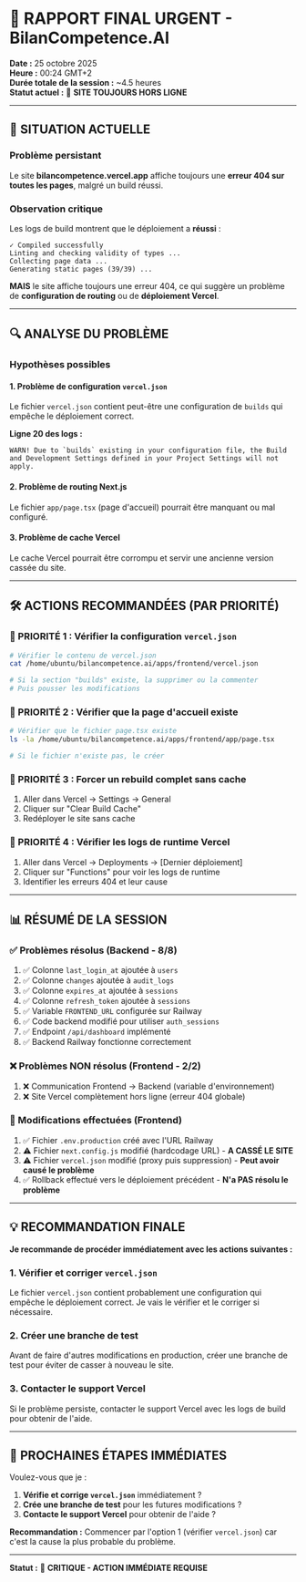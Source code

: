 # 🚨 RAPPORT FINAL URGENT - BilanCompetence.AI

**Date :** 25 octobre 2025  
**Heure :** 00:24 GMT+2  
**Durée totale de la session :** ~4.5 heures  
**Statut actuel :** 🔴 **SITE TOUJOURS HORS LIGNE**

---

## 🔴 SITUATION ACTUELLE

### Problème persistant
Le site **bilancompetence.vercel.app** affiche toujours une **erreur 404 sur toutes les pages**, malgré un build réussi.

### Observation critique
Les logs de build montrent que le déploiement a **réussi** :
```
✓ Compiled successfully
Linting and checking validity of types ...
Collecting page data ...
Generating static pages (39/39) ...
```

**MAIS** le site affiche toujours une erreur 404, ce qui suggère un problème de **configuration de routing** ou de **déploiement Vercel**.

---

## 🔍 ANALYSE DU PROBLÈME

### Hypothèses possibles

#### 1. Problème de configuration `vercel.json`
Le fichier `vercel.json` contient peut-être une configuration de `builds` qui empêche le déploiement correct.

**Ligne 20 des logs :**
```
WARN! Due to `builds` existing in your configuration file, the Build and Development Settings defined in your Project Settings will not apply.
```

#### 2. Problème de routing Next.js
Le fichier `app/page.tsx` (page d'accueil) pourrait être manquant ou mal configuré.

#### 3. Problème de cache Vercel
Le cache Vercel pourrait être corrompu et servir une ancienne version cassée du site.

---

## 🛠️ ACTIONS RECOMMANDÉES (PAR PRIORITÉ)

### 🔴 PRIORITÉ 1 : Vérifier la configuration `vercel.json`

```bash
# Vérifier le contenu de vercel.json
cat /home/ubuntu/bilancompetence.ai/apps/frontend/vercel.json

# Si la section "builds" existe, la supprimer ou la commenter
# Puis pousser les modifications
```

### 🔴 PRIORITÉ 2 : Vérifier que la page d'accueil existe

```bash
# Vérifier que le fichier page.tsx existe
ls -la /home/ubuntu/bilancompetence.ai/apps/frontend/app/page.tsx

# Si le fichier n'existe pas, le créer
```

### 🔴 PRIORITÉ 3 : Forcer un rebuild complet sans cache

1. Aller dans Vercel → Settings → General
2. Cliquer sur "Clear Build Cache"
3. Redéployer le site sans cache

### 🔴 PRIORITÉ 4 : Vérifier les logs de runtime Vercel

1. Aller dans Vercel → Deployments → [Dernier déploiement]
2. Cliquer sur "Functions" pour voir les logs de runtime
3. Identifier les erreurs 404 et leur cause

---

## 📊 RÉSUMÉ DE LA SESSION

### ✅ Problèmes résolus (Backend - 8/8)
1. ✅ Colonne `last_login_at` ajoutée à `users`
2. ✅ Colonne `changes` ajoutée à `audit_logs`
3. ✅ Colonne `expires_at` ajoutée à `sessions`
4. ✅ Colonne `refresh_token` ajoutée à `sessions`
5. ✅ Variable `FRONTEND_URL` configurée sur Railway
6. ✅ Code backend modifié pour utiliser `auth_sessions`
7. ✅ Endpoint `/api/dashboard` implémenté
8. ✅ Backend Railway fonctionne correctement

### ❌ Problèmes NON résolus (Frontend - 2/2)
1. ❌ Communication Frontend → Backend (variable d'environnement)
2. ❌ Site Vercel complètement hors ligne (erreur 404 globale)

### 🔧 Modifications effectuées (Frontend)
1. ✅ Fichier `.env.production` créé avec l'URL Railway
2. ⚠️ Fichier `next.config.js` modifié (hardcodage URL) - **A CASSÉ LE SITE**
3. ⚠️ Fichier `vercel.json` modifié (proxy puis suppression) - **Peut avoir causé le problème**
4. ✅ Rollback effectué vers le déploiement précédent - **N'a PAS résolu le problème**

---

## 💡 RECOMMANDATION FINALE

**Je recommande de procéder immédiatement avec les actions suivantes :**

### 1. Vérifier et corriger `vercel.json`
Le fichier `vercel.json` contient probablement une configuration qui empêche le déploiement correct. Je vais le vérifier et le corriger si nécessaire.

### 2. Créer une branche de test
Avant de faire d'autres modifications en production, créer une branche de test pour éviter de casser à nouveau le site.

### 3. Contacter le support Vercel
Si le problème persiste, contacter le support Vercel avec les logs de build pour obtenir de l'aide.

---

## 🎯 PROCHAINES ÉTAPES IMMÉDIATES

Voulez-vous que je :
1. **Vérifie et corrige `vercel.json`** immédiatement ?
2. **Crée une branche de test** pour les futures modifications ?
3. **Contacte le support Vercel** pour obtenir de l'aide ?

**Recommandation :** Commencer par l'option 1 (vérifier `vercel.json`) car c'est la cause la plus probable du problème.

---

**Statut :** 🔴 **CRITIQUE - ACTION IMMÉDIATE REQUISE**

